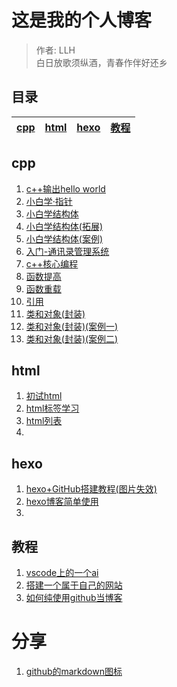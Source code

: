 #  这是我的个人博客
> 作者: LLH  
> 白日放歌须纵酒，青春作伴好还乡  


## 目录

| [cpp](https://github.com/ababll5/my_blog/tree/main#cpp)|[html](https://github.com/ababll5/my_blog/tree/main?tab=readme-ov-file#html)|[hexo](https://github.com/ababll5/my_blog/tree/main?tab=readme-ov-file#hexo)|[教程](https://github.com/ababll5/my_blog/tree/main?tab=readme-ov-file#%E6%95%99%E7%A8%8B)|
|--------------------|--------------------|--------------------|------------------|


## cpp
 1. [c++输出hello world](posts/cpp/c-输出hello-world.md)  
 2. [小白学·指针](posts/cpp/小白初学指针.md)  
 3. [小白学结构体](posts/cpp/小白学结构体.md) 
 4. [小白学结构体(拓展)](posts/cpp/小白学结构体-扩展.md)  
 5. [小白学结构体(案例)](posts/cpp/小白学结构体-案例.md)
 6. [入门-通讯录管理系统](posts/cpp/入门-通讯录管理系统1.md)
 7. [c++核心编程](posts/cpp/c-核心编成.md)
 8. [函数提高](posts/cpp/函数提高.md)
 9. [函数重载](posts/cpp/函数重载.md)
 10. [引用](posts/cpp/引用.md)
 11. [类和对象(封装)](posts/cpp/类与对象.md)
 12. [类和对象(封装)(案例一)](posts/cpp/类和对象2.md)
 13. [类和对象(封装)(案例二)](posts/cpp/类和对象(封装)(案例二).markdown)

## html
1. [初试html](posts/html/初试html.md)
2. [html标签学习](posts/html/html标签学习.md)
3. [html列表](posts/html/html列表.md)
4. []()

## hexo
1. [hexo+GitHub搭建教程(图片失效)](posts/hexo/hexo-github搭建教程.md)
2. [hexo博客简单使用](posts/hexo/搭建好后个人hexo框架的博客该如何使用.md)
3. []()

## 教程
1. [vscode上的一个ai](posts/教程/找到一个VScode上帮助你写代码ai.md)
2. [搭建一个属于自己的网站](posts/教程/搭建一个属于自己的网站.md)
3. [如何纯使用github当博客](posts/教程/如何纯使用github当博客.md)

# 分享
1. [github的markdown图标](posts/分享/github的markdown图标.md)



